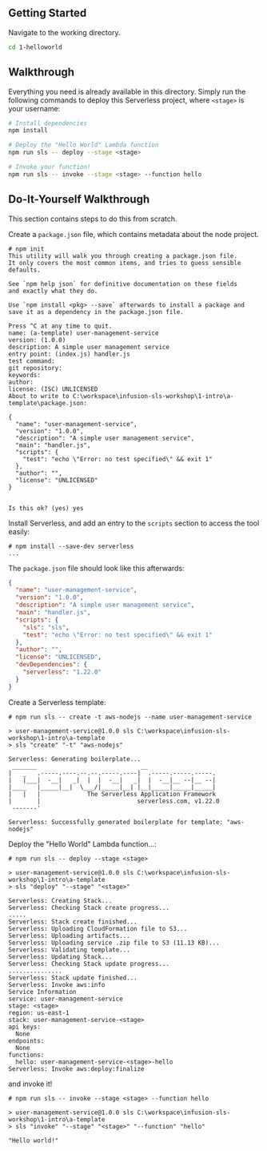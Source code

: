 ## Getting Started

Navigate to the working directory.

```sh
cd 1-helloworld
```

## Walkthrough

Everything you need is already available in this directory. Simply run the
following commands to deploy this Serverless project, where `<stage>` is your
username:

```sh
# Install dependencies
npm install

# Deploy the "Hello World" Lambda function
npm run sls -- deploy --stage <stage>

# Invoke your function!
npm run sls -- invoke --stage <stage> --function hello
```

## Do-It-Yourself Walkthrough

This section contains steps to do this from scratch.

Create a `package.json` file, which contains metadata about the node project.
```
# npm init
This utility will walk you through creating a package.json file.
It only covers the most common items, and tries to guess sensible defaults.

See `npm help json` for definitive documentation on these fields
and exactly what they do.

Use `npm install <pkg> --save` afterwards to install a package and
save it as a dependency in the package.json file.

Press ^C at any time to quit.
name: (a-template) user-management-service
version: (1.0.0)
description: A simple user management service
entry point: (index.js) handler.js
test command:
git repository:
keywords:
author:
license: (ISC) UNLICENSED
About to write to C:\workspace\infusion-sls-workshop\1-intro\a-template\package.json:

{
  "name": "user-management-service",
  "version": "1.0.0",
  "description": "A simple user management service",
  "main": "handler.js",
  "scripts": {
    "test": "echo \"Error: no test specified\" && exit 1"
  },
  "author": "",
  "license": "UNLICENSED"
}


Is this ok? (yes) yes
```

Install Serverless, and add an entry to the `scripts` section to access the tool
easily:

```
# npm install --save-dev serverless
...
```

The `package.json` file should look like this afterwards:

```json
{
  "name": "user-management-service",
  "version": "1.0.0",
  "description": "A simple user management service",
  "main": "handler.js",
  "scripts": {
    "sls": "sls",
    "test": "echo \"Error: no test specified\" && exit 1"
  },
  "author": "",
  "license": "UNLICENSED",
  "devDependencies": {
    "serverless": "1.22.0"
  }
}

```

Create a Serverless template:

```
# npm run sls -- create -t aws-nodejs --name user-management-service

> user-management-service@1.0.0 sls C:\workspace\infusion-sls-workshop\1-intro\a-template
> sls "create" "-t" "aws-nodejs"

Serverless: Generating boilerplate...
 _______                             __
|   _   .-----.----.--.--.-----.----|  .-----.-----.-----.
|   |___|  -__|   _|  |  |  -__|   _|  |  -__|__ --|__ --|
|____   |_____|__|  \___/|_____|__| |__|_____|_____|_____|
|   |   |             The Serverless Application Framework
|       |                           serverless.com, v1.22.0
 -------'

Serverless: Successfully generated boilerplate for template: "aws-nodejs"
```

Deploy the "Hello World" Lambda function...:

```
# npm run sls -- deploy --stage <stage>

> user-management-service@1.0.0 sls C:\workspace\infusion-sls-workshop\1-intro\a-template
> sls "deploy" "--stage" "<stage>"

Serverless: Creating Stack...
Serverless: Checking Stack create progress...
.....
Serverless: Stack create finished...
Serverless: Uploading CloudFormation file to S3...
Serverless: Uploading artifacts...
Serverless: Uploading service .zip file to S3 (11.13 KB)...
Serverless: Validating template...
Serverless: Updating Stack...
Serverless: Checking Stack update progress...
...............
Serverless: Stack update finished...
Serverless: Invoke aws:info
Service Information
service: user-management-service
stage: <stage>
region: us-east-1
stack: user-management-service-<stage>
api keys:
  None
endpoints:
  None
functions:
  hello: user-management-service-<stage>-hello
Serverless: Invoke aws:deploy:finalize
```

and invoke it!

```
# npm run sls -- invoke --stage <stage> --function hello

> user-management-service@1.0.0 sls C:\workspace\infusion-sls-workshop\1-intro\a-template
> sls "invoke" "--stage" "<stage>" "--function" "hello"

"Hello world!"
```
